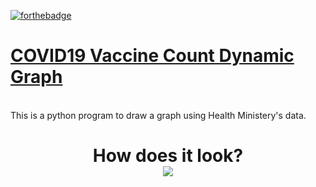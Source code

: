 [![forthebadge](https://forthebadge.com/images/badges/made-with-python.svg)](http://forthebadge.com)
# [COVID19 Vaccine Count Dynamic Graph](https://github.com/ErdemIpek/ERU-Duyuru-Desktop)
<br>
This is a python program to draw a graph using Health Ministery's data.
<br>
<h1 align="center">
    How does it look?
  <br>
    <img src="https://i.imgur.com/RguFKxX.png"/>
  </h1>
